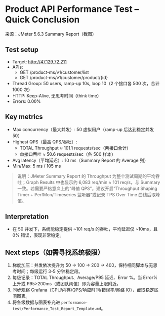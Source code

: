 # Product API Performance Test – Quick Conclusion

来源：JMeter 5.6.3 Summary Report（截图）

## Test setup
- Target: http://47.129.72.211
- APIs:
  - GET /product-ms/v1/customer/list
  - GET /product-ms/v1/customer/product/{id}
- Thread Group: 50 users, ramp-up 10s, loop 10（2 个接口各 500 次，合计 1000 次）
- HTTP: Keep-Alive, 无思考时间（think time）
- Errors: 0.00%

## Key metrics
- Max concurrency（最大并发）: 50 虚拟用户（ramp-up 后达到稳定并发 50）
- Highest QPS（最高 QPS/吞吐）:
  - TOTAL Throughput ≈ 101.1 requests/sec（两接口合计）
  - 单接口吞吐 ≈ 50.6 requests/sec（各 500 样本）
- Avg latency（平均延迟）: 10 ms（Summary Report 的 Average 列）
- Min/Max: 5 ms / 105 ms

> 说明：JMeter Summary Report 的 Throughput 为整个测试周期的平均吞吐；Graph Results 中也显示约 6,083 req/min ≈ 101 req/s，与 Summary 一致。若需要严格意义上的“峰值 QPS”，建议开启“Throughput Shaping Timer + PerfMon/Timeseries 监听器”或记录 TPS Over Time 曲线后取峰值。

## Interpretation
- 在 50 并发下，系统能稳定提供 ~101 req/s 的吞吐，平均延迟仅 ~10ms，且 0% 错误，表现非常稳定。

## Next steps（如需寻找系统极限）
1. 梯度加压：并发依次提升为 50 → 100 → 200 → 400，保持相同脚本与无思考时间；每级运行 3-5 分钟稳定段。
2. 每级记录：TOTAL Throughput、Average/P95 延迟、Error %。当 Error% 上升或 P95>200ms（或团队阈值）即为容量上限附近。
3. 同步观察 Grafana（CPU/内存/QPS/响应时间/错误率/网络 IO），截取稳定区间图表。
4. 将各级数据与图表补充进 `performance-test/Performance_Test_Report_Template.md`。
